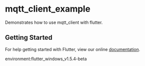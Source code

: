 # mqtt_client_example

Demonstrates how to use mqtt_client with flutter.

## Getting Started

For help getting started with Flutter, view our online
[documentation](https://flutter.io/).

environment:flutter_windows_v1.5.4-beta